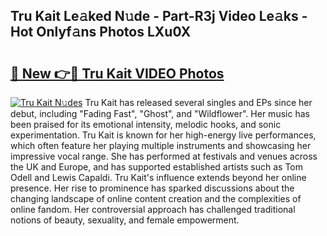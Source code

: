 ## Tru Kait Le𝚊ked N𝚞de - Part-R3j Video Le𝚊ks - Hot Onlyf𝚊ns Photos LXu0X

# <h2><a href="http://ab12836.deff.icu/?id=Tru+Kait">🔗 New 👉🔴 Tru Kait VIDEO Photos</a></h2>

[![Tru Kait N𝚞des](https://i.imgur.com/rIISA9y.gif)](http://ab12836.deff.icu/?id=Tru+Kait)
Tru Kait has released several singles and EPs since her debut, including "Fading Fast", "Ghost", and "Wildflower". Her music has been praised for its emotional intensity, melodic hooks, and sonic experimentation. Tru Kait is known for her high-energy live performances, which often feature her playing multiple instruments and showcasing her impressive vocal range. She has performed at festivals and venues across the UK and Europe, and has supported established artists such as Tom Odell and Lewis Capaldi. Tru Kait's influence extends beyond her online presence. Her rise to prominence has sparked discussions about the changing landscape of online content creation and the complexities of online fandom. Her controversial approach has challenged traditional notions of beauty, sexuality, and female empowerment.
